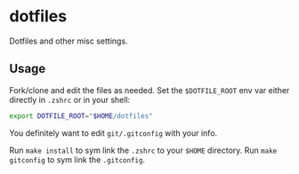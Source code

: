 # dotfiles
Dotfiles and other misc settings.

## Usage
Fork/clone and edit the files as needed. Set the `$DOTFILE_ROOT` env var either directly in `.zshrc` or in your shell:
```zsh
export DOTFILE_ROOT="$HOME/dotfiles"
```
You definitely want to edit `git/.gitconfig` with your info.

Run `make install` to sym link the `.zshrc` to your `$HOME` directory. Run `make gitconfig` to sym link the `.gitconfig`.
